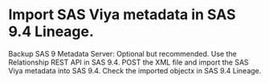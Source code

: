 # Import SAS Viya metadata in SAS 9.4 Lineage.
Backup SAS 9 Metadata Server: Optional but recommended.
Use the Relationship REST API in SAS 9.4.
POST the XML file and import the SAS Viya metadata into SAS 9.4.
Check the imported objectx in SAS 9.4 Lineage.
